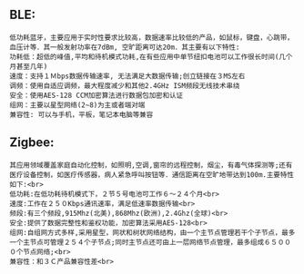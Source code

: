 ## BLE:

    低功耗蓝牙，主要应用于实时性要求比较高，数据速率比较低的产品，如鼠标，键盘，心跳带，血压计等．其一般发射功率在7dBm, 空旷距离可达20m．其主要有以下特性:
    功耗低：超低的峰值,平均和待机模式功耗,在有些应用中单节纽扣电池可以工作很长时间(几个月甚至几年)
    速度：支持１Ｍbps数据传输速率, 无法满足大数据传输;创立链接在３MS左右
    调频：使用自适应调频，最大程度减少和其他2.4GHz ISM频段无线技术串绕
    安全：使用AES-128 CCM加密算法进行数据包加密和认证
    组网：主要以星型网络(2~8)为主或者端对端
    兼容性: 可以与手机，平板，笔记本电脑等兼容

## Zigbee:

    其应用领域覆盖家庭自动化控制，如照明,空调,窗帘的远程控制，烟尘，有毒气体探测等;还有医疗设备控制，如医疗传感器，病人紧急呼叫按钮等．通信距离在空旷地带达到100m.主要特性如下:<br>
    低功耗:在低功耗待机模式下，２节５号电池可工作６～２４个月<br>
    速度:工作在２５０Kbps通讯速率，满足低速率数据传输<br>
    频段:有三个频段,915Mhz(北美),868Mhz(欧洲),2.4Ghz(全球)<br>
    安全:提供了数据完整性和鉴权功能，加密算法采用AES-128<br>
    组网:自组网方式多样,采用星型，网状和树状网络结构，由一个主节点管理若干个子节点，最多一个主节点可管理２５４个子节点;同时主节点还可由上一层网络节点管理，最多组成６５０００个节点网络;<br>
    兼容性：和３Ｃ产品兼容性差<br>
    
    

